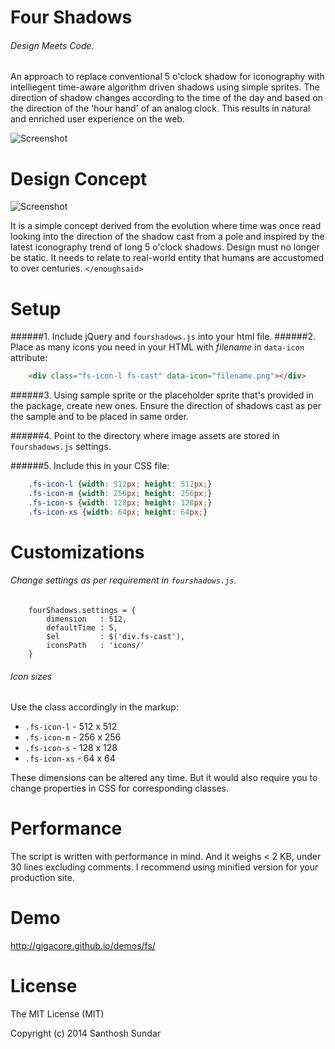 Four Shadows
============
###### Design Meets Code.

An approach to replace conventional 5 o'clock shadow for iconography with intelliegent time-aware algorithm driven shadows using simple sprites. The direction of shadow changes according to the time of the day and based on the direction of the 'hour hand' of an analog clock. This results in natural and enriched user experience on the web. 

![Screenshot](http://i.imgur.com/2YftWVu.gif)

Design Concept
==============
![Screenshot](http://i.imgur.com/rdlUZv3.jpg)

It is a simple concept derived from the evolution where time was once read looking into the direction of the shadow cast from a pole and inspired by the latest iconography trend of long 5 o'clock shadows. Design must no longer be static. It needs to relate to real-world entity that humans are accustomed to over centuries. ```</enoughsaid>```

Setup
============
######1. Include jQuery and ```fourshadows.js``` into your html file.
######2. Place as many icons you need in your HTML with _filename_ in ```data-icon``` attribute:

```HTML
	<div class="fs-icon-l fs-cast" data-icon="filename.png"></div>
```

######3. Using sample sprite or the placeholder sprite that's provided in the package, create new ones. Ensure the direction of shadows cast as per the sample and to be placed in same order.  

######4. Point to the directory where image assets are stored in ```fourshadows.js``` settings.

######5. Include this in your CSS file:
```CSS
	.fs-icon-l {width: 512px; height: 512px;}
	.fs-icon-m {width: 256px; height: 256px;}
	.fs-icon-s {width: 128px; height: 128px;}
	.fs-icon-xs {width: 64px; height: 64px;}
```

Customizations
===================
###### Change settings as per requirement in ```fourshadows.js```.

```JS
	fourShadows.settings = {
		dimension	: 512, 
		defaultTime	: 5, 
		$el			: $('div.fs-cast'), 
		iconsPath	: 'icons/' 
	}
```

###### Icon sizes
Use the class accordingly in the markup:

 -  ```.fs-icon-l``` 	- 512 x 512 
 -  ```.fs-icon-m```	- 256 x 256 
 -  ```.fs-icon-s```	- 128 x 128
 -  ```.fs-icon-xs```	- 64 x 64

These dimensions can be altered any time. But it would also require you to change properties in CSS for corresponding classes.

Performance
===================
The script is written with performance in mind. And it weighs < 2 KB, under 30 lines excluding comments. I recommend using minified version for your production site.

Demo
===================
http://gigacore.github.io/demos/fs/

License
===================
The MIT License (MIT)

Copyright (c) 2014 Santhosh Sundar
